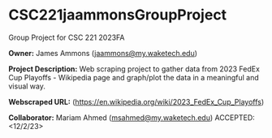# CSC221jaammonsGroupProject
Group Project for CSC 221 2023FA

__Owner:__ James Ammons (jaammons@my.waketech.edu)

__Project Description:__ Web scraping project to gather data from 2023 FedEx Cup Playoffs - Wikipedia page and graph/plot the data in a meaningful and visual way.

__Webscraped URL:__ (https://en.wikipedia.org/wiki/2023_FedEx_Cup_Playoffs)

__Collaborator:__ Mariam Ahmed (msahmed@my.waketech.edu) ACCEPTED: <12/2/23>
